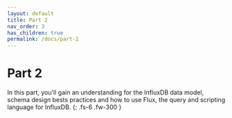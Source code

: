 ```yaml
---
layout: default
title: Part 2
nav_order: 3
has_children: true
permalink: /docs/part-2
---
```


# Part 2

In this part, you'll gain an understanding for the InfluxDB data model, schema design bests practices and how to use Flux, the query and scripting language for InfluxDB. 
{: .fs-6 .fw-300 }
